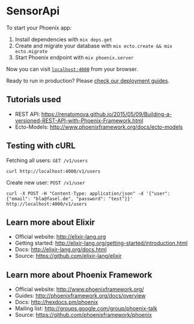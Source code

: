 # SensorApi

To start your Phoenix app:

  1. Install dependencies with `mix deps.get`
  2. Create and migrate your database with `mix ecto.create && mix ecto.migrate`
  3. Start Phoenix endpoint with `mix phoenix.server`

Now you can visit [`localhost:4000`](http://localhost:4000) from your browser.

Ready to run in production? Please [check our deployment guides](http://www.phoenixframework.org/docs/deployment).

## Tutorials used

  * REST API: https://renatomoya.github.io/2015/05/09/Building-a-versioned-REST-API-with-Phoenix-Framework.html
  * Ecto-Models: http://www.phoenixframework.org/docs/ecto-models

## Testing with cURL

Fetching all users: `GET /v1/users`

    curl http://localhost:4000/v1/users

Create new user: `POST /v1/user`

    curl -X POST -H "Content-Type: application/json" -d '{"user": {"email": "bla@fasel.de", "password": "test"}}' http://localhost:4000/v1/users


## Learn more about Elixir

  * Official website: http://elixir-lang.org
  * Getting started: http://elixir-lang.org/getting-started/introduction.html
  * Docs: http://elixir-lang.org/docs.html
  * Source: https://github.com/elixir-lang/elixir

## Learn more about Phoenix Framework

  * Official website: http://www.phoenixframework.org/
  * Guides: http://phoenixframework.org/docs/overview
  * Docs: http://hexdocs.pm/phoenix
  * Mailing list: http://groups.google.com/group/phoenix-talk
  * Source: https://github.com/phoenixframework/phoenix
